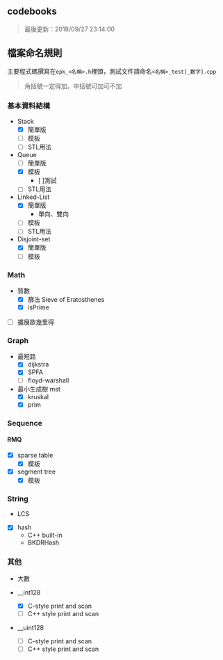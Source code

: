 ## codebooks

> 最後更新：2018/09/27 23:14:00

## 檔案命名規則

主要程式碼撰寫在`epk_<名稱>.h`裡頭，測試文件請命名`<名稱>_test[_數字].cpp`

> 角括號一定得加，中括號可加可不加

### 基本資料結構

* Stack
	* [x] 簡單版
	* [ ] 模板
	* [ ] STL用法
* Queue
	* [ ] 簡單版
	* [x] 模板
		* [ ]測試
	* [ ] STL用法
* Linked-List
	* [x] 簡單版
		* 單向、雙向
	* [ ] 模板
	* [ ] STL用法

* Disjoint-set
	* [x] 簡單版
	* [ ] 模板

### Math

* 質數
	* [x] 篩法 Sieve of Eratosthenes
	* [x] isPrime

* [ ] 擴展歐幾里得

### Graph

* 最短路
	* [x] dijkstra
	* [x] SPFA
	* [ ] floyd-warshall

* 最小生成樹 mst
	* [x] kruskal
	* [x] prim

### Sequence

#### RMQ

* [x] sparse table
	* [x] 模板
* [x] segment tree
	* [x] 模板

### String

* LCS
* [x] hash
	* C++ built-in
	* BKDRHash

### 其他

* 大數

* __int128
	* [x] C-style print and scan
	* [ ] C++ style print and scan
* __uint128
	* [ ] C-style print and scan
	* [ ] C++ style print and scan